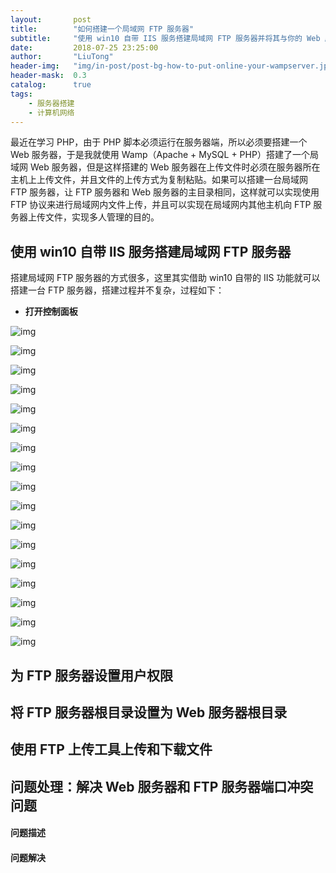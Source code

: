 ```yaml
---
layout:       post
title:        "如何搭建一个局域网 FTP 服务器"
subtitle:     "使用 win10 自带 IIS 服务搭建局域网 FTP 服务器并将其与你的 Web 服务器关联"
date:         2018-07-25 23:25:00
author:       "LiuTong"
header-img:   "img/in-post/post-bg-how-to-put-online-your-wampserver.jpg"
header-mask:  0.3
catalog:      true
tags:
    - 服务器搭建
    - 计算机网络
---
```


最近在学习 PHP，由于 PHP 脚本必须运行在服务器端，所以必须要搭建一个 Web 服务器，于是我就使用 Wamp（Apache + MySQL + PHP）搭建了一个局域网 Web 服务器，但是这样搭建的 Web 服务器在上传文件时必须在服务器所在主机上上传文件，并且文件的上传方式为复制粘贴。如果可以搭建一台局域网 FTP 服务器，让 FTP 服务器和 Web 服务器的主目录相同，这样就可以实现使用 FTP 协议来进行局域网内文件上传，并且可以实现在局域网内其他主机向 FTP 服务器上传文件，实现多人管理的目的。

## 使用 win10 自带 IIS 服务搭建局域网 FTP 服务器

搭建局域网 FTP 服务器的方式很多，这里其实借助 win10 自带的 IIS 功能就可以搭建一台 FTP 服务器，搭建过程并不复杂，过程如下：

* **打开控制面板**

![img](/img/in-post/post-build-ftp-server-1.PNG)

![img](/img/in-post/post-build-ftp-server-1.PNG)

![img](/img/in-post/post-build-ftp-server-2.PNG)

![img](/img/in-post/post-build-ftp-server-3.PNG)

![img](/img/in-post/post-build-ftp-server-4.PNG)

![img](/img/in-post/post-build-ftp-server-5.PNG)

![img](/img/in-post/post-build-ftp-server-6.PNG)

![img](/img/in-post/post-build-ftp-server-7.PNG)

![img](/img/in-post/post-build-ftp-server-8.PNG)

![img](/img/in-post/post-build-ftp-server-9.PNG)

![img](/img/in-post/post-build-ftp-server-10.PNG)

![img](/img/in-post/post-build-ftp-server-11.PNG)

![img](/img/in-post/post-build-ftp-server-12.PNG)

![img](/img/in-post/post-build-ftp-server-13.PNG)

![img](/img/in-post/post-build-ftp-server-14.PNG)

![img](/img/in-post/post-build-ftp-server-15.PNG)

![img](/img/in-post/post-build-ftp-server-16.PNG)

## 为 FTP 服务器设置用户权限

## 将 FTP 服务器根目录设置为 Web 服务器根目录

## 使用 FTP 上传工具上传和下载文件

## 问题处理：解决 Web 服务器和 FTP 服务器端口冲突问题

#### 问题描述

#### 问题解决